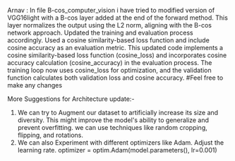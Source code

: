 Arnav : In file B-cos_computer_vision i have tried to modified version of VGG16light with a B-cos layer added at the end of the forward method. This layer normalizes the output using the L2 norm, aligning with the B-cos network approach.
Updated the training and evaluation process accordingly. Used a cosine similarity-based loss function and include cosine accuracy as an evaluation metric.
This updated code implements a cosine similarity-based loss function (cosine_loss) and incorporates cosine accuracy calculation (cosine_accuracy) in the evaluation process. The training loop now uses cosine_loss for optimization, and the validation function calculates both validation loss and cosine accuracy.
#Feel free to make any changes


More Suggestions for Architecture update:-
1. We can try to Augment our dataset to artificially increase its size and diversity. This might improve the model's ability to generalize and prevent overfitting.
we can use techniques like random cropping, flipping, and rotations.
2. We can also Experiment with different optimizers like Adam.
Adjust the learning rate.
optimizer = optim.Adam(model.parameters(), lr=0.001)
